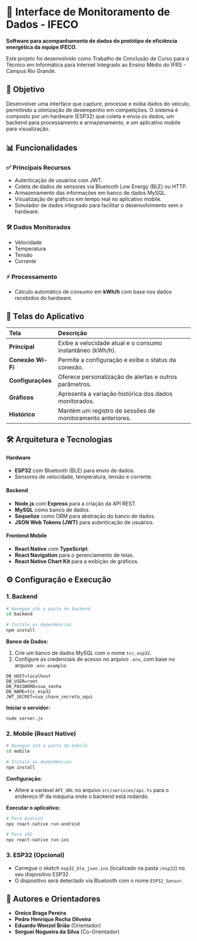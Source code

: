 # 📱 Interface de Monitoramento de Dados - IFECO

**Software para acompanhamento de dados do protótipo de eficiência energética da equipe IFECO.**

Este projeto foi desenvolvido como Trabalho de Conclusão de Curso para o Técnico em Informática para Internet Integrado ao Ensino Médio do IFRS - Campus Rio Grande.

## 🎯 Objetivo

Desenvolver uma interface que capture, processe e exiba dados do veículo, permitindo a otimização de desempenho em competições. O sistema é composto por um hardware (ESP32) que coleta e envia os dados, um backend para processamento e armazenamento, e um aplicativo mobile para visualização.

## 📊 Funcionalidades

### ✅ Principais Recursos

  * Autenticação de usuários com JWT.
  * Coleta de dados de sensores via Bluetooth Low Energy (BLE) ou HTTP.
  * Armazenamento das informações em banco de dados MySQL.
  * Visualização de gráficos em tempo real no aplicativo mobile.
  * Simulador de dados integrado para facilitar o desenvolvimento sem o hardware.

### 🛠️ Dados Monitorados

  * Velocidade
  * Temperatura
  * Tensão
  * Corrente

### ⚡ Processamento

  * Cálculo automático de consumo em **kWh/h** com base nos dados recebidos do hardware.

## 📱 Telas do Aplicativo

| Tela | Descrição |
| :--- | :--- |
| **Principal** | Exibe a velocidade atual e o consumo instantâneo (kWh/h).  |
| **Conexão Wi-Fi** | Permite a configuração e exibe o status da conexão.  |
| **Configurações** | Oferece personalização de alertas e outros parâmetros.  |
| **Gráficos** | Apresenta a variação histórica dos dados monitorados.  |
| **Histórico** | Mantém um registro de sessões de monitoramento anteriores.  |

## 🛠️ Arquitetura e Tecnologias

#### Hardware

  * **ESP32** com Bluetooth (BLE) para envio de dados.
  * Sensores de velocidade, temperatura, tensão e corrente.

#### Backend

  * **Node.js** com **Express** para a criação da API REST.
  * **MySQL** como banco de dados.
  * **Sequelize** como ORM para abstração do banco de dados.
  * **JSON Web Tokens (JWT)** para autenticação de usuários.

#### Frontend Mobile

  * **React Native** com **TypeScript**.
  * **React Navigation** para o gerenciamento de telas.
  * **React Native Chart Kit** para a exibição de gráficos.

## ⚙️ Configuração e Execução

### 1\. Backend

```bash
# Navegue até a pasta do backend
cd backend

# Instale as dependências
npm install
```

**Banco de Dados:**

1.  Crie um banco de dados MySQL com o nome `tcc_esp32`.
2.  Configure as credenciais de acesso no arquivo `.env`, com base no arquivo `.env.example`:

<!-- end list -->

```env
DB_HOST=localhost
DB_USER=root
DB_PASSWORD=sua_senha
DB_NAME=tcc_esp32
JWT_SECRET=sua_chave_secreta_aqui
```

**Iniciar o servidor:**

```bash
node server.js
```

### 2\. Mobile (React Native)

```bash
# Navegue até a pasta do mobile
cd mobile

# Instale as dependências
npm install
```

**Configuração:**

  * Altere a variável `API_URL` no arquivo `src/services/api.ts` para o endereço IP da máquina onde o backend está rodando.

**Executar o aplicativo:**

```bash
# Para Android
npx react-native run-android

# Para iOS
npx react-native run-ios
```

### 3\. ESP32 (Opcional)

  * Carregue o sketch `esp32_ble_json.ino` (localizado na pasta `/esp32`) no seu dispositivo ESP32.
  * O dispositivo será detectado via Bluetooth com o nome `ESP32_Sensor`.

## 👥 Autores e Orientadores

  * **Greice Braga Pereira**
  * **Pedro Henrique Rocha Oliveira**
  * **Eduardo Wenzel Brião** (Orientador)
  * **Serguei Nogueira da Silva** (Co-Orientador)

